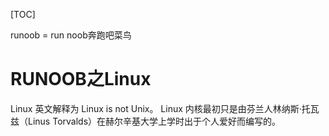 [TOC]

runoob = run noob奔跑吧菜鸟

# RUNOOB之Linux
Linux 英文解释为 Linux is not Unix。
Linux 内核最初只是由芬兰人林纳斯·托瓦兹（Linus Torvalds）在赫尔辛基大学上学时出于个人爱好而编写的。




